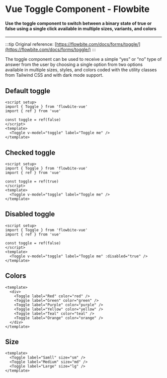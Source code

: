 <script setup>
  import DefaultToggle from './toggle/examples/DefaultToggle.vue'
  import CheckedToggle from './toggle/examples/CheckedToggle.vue'
  import DisabledToggle from './toggle/examples/DisabledToggle.vue'
  import ColorsToggle from './toggle/examples/ColorsToggle.vue'
  import SizeToggle from './toggle/examples/SizeToggle.vue'
</script>

# Vue Toggle Component - Flowbite

#### Use the toggle component to switch between a binary state of true or false using a single click available in multiple sizes, variants, and colors

---

:::tip
Original reference: [https://flowbite.com/docs/forms/toggle/](https://flowbite.com/docs/forms/toggle/)
:::

The toggle component can be used to receive a simple “yes” or “no” type of answer from the user by choosing a single option from two options available in multiple sizes, styles, and colors coded with the utility classes from Tailwind CSS and with dark mode support.

## Default toggle
```vue
<script setup>
import { Toggle } from 'flowbite-vue'
import { ref } from 'vue'

const toggle = ref(false)
</script>
<template>
  <Toggle v-model="toggle" label="Toggle me" />
</template>
```

<DefaultToggle />

## Checked toggle
```vue
<script setup>
import { Toggle } from 'flowbite-vue'
import { ref } from 'vue'

const toggle = ref(true)
</script>
<template>
  <Toggle v-model="toggle" label="Toggle me" />
</template>
```

<CheckedToggle />

## Disabled toggle
```vue
<script setup>
import { Toggle } from 'flowbite-vue'
import { ref } from 'vue'

const toggle = ref(false)
</script>
<template>
  <Toggle v-model="toggle" label="Toggle me" :disabled="true" />
</template>
```

<DisabledToggle />

## Colors
```vue
<template>
  <div>
    <Toggle label="Red" color="red" />
    <Toggle label="Green" color="green" />
    <Toggle label="Purple" color="purple" />
    <Toggle label="Yellow" color="yellow" />
    <Toggle label="Teal" color="teal" />
    <Toggle label="Orange" color="orange" />
  </div>
</template>
```

<ColorsToggle />

## Size
```vue
<template>
  <Toggle label="Samll" size="sm" />
  <Toggle label="Medium" size="md" />
  <Toggle label="Large" size="lg" />
</template>
```

<SizeToggle />
